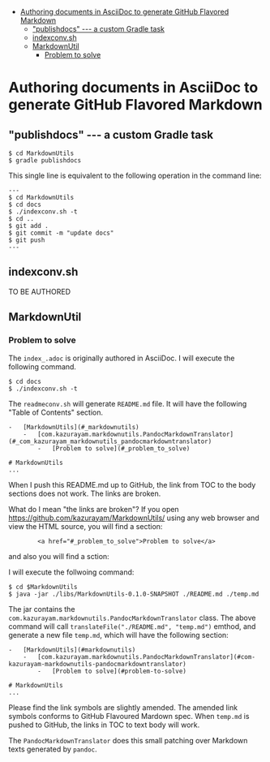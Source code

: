 -   <a href="#authoring-documents-in-asciidoc-to-generate-github-flavored-markdown" id="toc-authoring-documents-in-asciidoc-to-generate-github-flavored-markdown">Authoring documents in AsciiDoc to generate GitHub Flavored Markdown</a>
    -   <a href="#publishdocs-a-custom-gradle-task" id="toc-publishdocs-a-custom-gradle-task">"publishdocs" --- a custom Gradle task</a>
    -   <a href="#indexconv-sh" id="toc-indexconv-sh">indexconv.sh</a>
    -   <a href="#markdownutil" id="toc-markdownutil">MarkdownUtil</a>
        -   <a href="#problem-to-solve" id="toc-problem-to-solve">Problem to solve</a>

# Authoring documents in AsciiDoc to generate GitHub Flavored Markdown

## "publishdocs" --- a custom Gradle task

    $ cd MarkdownUtils
    $ gradle publishdocs

This single line is equivalent to the following operation in the command line:

    ---
    $ cd MarkdownUtils
    $ cd docs
    $ ./indexconv.sh -t
    $ cd ..
    $ git add .
    $ git commit -m "update docs"
    $ git push
    ---

## indexconv.sh

TO BE AUTHORED

## MarkdownUtil

### Problem to solve

The `index_.adoc` is originally authored in AsciiDoc.
I will execute the following command.

    $ cd docs
    $ ./indexconv.sh -t

The `readmeconv.sh` will generate `README.md` file. It will have
the following "Table of Contents" section.

    -   [MarkdownUtils](#_markdownutils)
        -   [com.kazurayam.markdownutils.PandocMarkdownTranslator](#_com_kazurayam_markdownutils_pandocmarkdowntranslator)
            -   [Problem to solve](#_problem_to_solve)

    # MarkdownUtils
    ...

When I push this README.md up to GitHub, the link from TOC
to the body sections does not work. The links are broken.

What do I mean "the links are broken"? If you open <https://github.com/kazurayam/MarkdownUtils/> using
any web browser and view the HTML source, you will find a section:

            <a href="#_problem_to_solve">Problem to solve</a>

and also you will find a sction:

I will execute the follwoing command:

    $ cd $MarkdownUtils
    $ java -jar ./libs/MarkdownUtils-0.1.0-SNAPSHOT ./README.md ./temp.md

The jar contains the `com.kazurayam.markdownutils.PandocMarkdownTranslator` class.
The above command will call `translateFile("./README.md", "temp.md")` emthod, and
generate a new file `temp.md`, which will have the following section:

    -   [MarkdownUtils](#markdownutils)
        -   [com.kazurayam.markdownutils.PandocMarkdownTranslator](#com-kazurayam-markdownutils-pandocmarkdowntranslator)
            -   [Problem to solve](#problem-to-solve)

    # MarkdownUtils
    ...

Please find the link symbols are slightly amended.
The amended link symbols conforms to GitHub Flavoured Mardown spec.
When `temp.md` is pushed to GitHub, the links in TOC to text body will work.

The `PandocMarkdownTranslator` does this small patching over Markdown texts
generated by `pandoc`.
